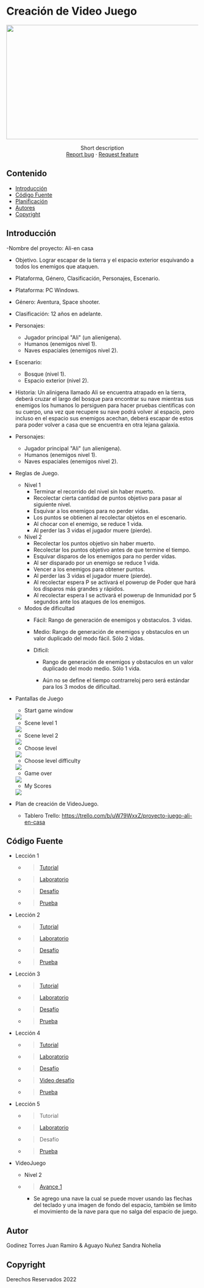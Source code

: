 # Creación de Video Juego
<p align="center">
    <img src="https://user-images.githubusercontent.com/8560750/195950148-0c0df38e-5f96-45ae-87c3-6922738c612d.jpg" alt="Logo" width=1200 height=300>

  <p align="center">
    Short description
    <br>
    <a href="https://reponame/issues/new?template=bug.md">Report bug</a>
    ·
    <a href="https://reponame/issues/new?template=feature.md&labels=feature">Request feature</a>
  </p>
</p>


## Contenido

- [Introducción](#introducción)
- [Código Fuente](#código-fuente)
- [Planificación](#planificación)
- [Autores](#autor)
- [Copyright](#copyright)


## Introducción

-Nombre del proyecto: Ali-en casa
- Objetivo. Lograr escapar de la tierra y el espacio exterior esquivando a todos los enemigos que ataquen.
- Plataforma, Género, Clasificación, Personajes, Escenario.
- Plataforma: PC Windows.
- Género: Aventura, Space shooter.
- Clasificación: 12 años en adelante.
- Personajes:
    - Jugador principal "Ali" (un alienigena).
    - Humanos (enemigos nivel 1).
    - Naves espaciales (enemigos nivel 2).
- Escenario:
    - Bosque (nivel 1).
    - Espacio exterior (nivel 2).
- Historia: Un alinigena llamado Ali se encuentra atrapado en la tierra, deberá cruzar el largo del bosque para encontrar su nave mientras sus enemigos los humanos lo persiguen para hacer pruebas cientificas con su cuerpo, una vez que recupere su nave podrá volver al espacio, pero incluso en el espacio sus enemigos acechan, deberá escapar de estos para poder volver a casa que se encuentra en otra lejana galaxia.
- Personajes:
    - Jugador principal "Ali" (un alienigena).
    - Humanos (enemigos nivel 1).
    - Naves espaciales (enemigos nivel 2).
- Reglas de Juego.
    - Nivel 1
        - Terminar el recorrido del nivel sin haber muerto.
        - Recolectar cierta cantidad de puntos objetivo para pasar al siguiente nivel.
        - Esquivar a los enemigos para no perder vidas.
        - Los puntos se obtienen al recolectar objetos en el escenario.
        - Al chocar con el enemigo, se reduce 1 vida.
        - Al perder las 3 vidas el jugador muere (pierde).
    - Nivel 2
        - Recolectar los puntos objetivo sin haber muerto.
        - Recolectar los puntos objetivo antes de que termine el tiempo.
        - Esquivar disparos de los enemigos para no perder vidas.
        - Al ser disparado por un enemigo se reduce 1 vida.
        - Vencer a los enemigos para obtener puntos.
        - Al perder las 3 vidas el jugador muere (pierde).
        - Al recolectar espera P se activará el powerup de Poder que hará los disparos más grandes y rápidos.
        - Al recolectar espera I se activará el powerup de Inmunidad por 5 segundos ante los ataques de los enemigos.
    - Modos de dificultad
        - Fácil: Rango de generación de enemigos y obstaculos. 3 vidas.
        - Medio: Rango de generación de enemigos y obstaculos en un valor duplicado del modo fácil. Sólo 2 vidas.
        - Difícil: 
        
            - Rango de generación de enemigos y obstaculos en un valor duplicado del modo medio. Sólo 1 vida.
            
            - Aún no se define el tiempo contrarreloj pero será estándar para los 3 modos de dificultad.
- Pantallas de Juego
    - Start game window
    
     <img src="https://github.com/SandraNAguayoN/gdgs2102_creacion_de_videojuegos/blob/main/img/StartGameWindow.png">
    
    - Scene level 1
    
    <img src="https://github.com/SandraNAguayoN/gdgs2102_creacion_de_videojuegos/blob/main/img/SceneLevel1.png">
    
    - Scene level 2
    
    <img src="https://github.com/SandraNAguayoN/gdgs2102_creacion_de_videojuegos/blob/main/img/SceneLevel2.png">
    
    - Choose level
    
    <img src="https://github.com/SandraNAguayoN/gdgs2102_creacion_de_videojuegos/blob/main/img/ChooseLevelWindow.png">
    
    - Choose level difficulty
    
    <img src="https://github.com/SandraNAguayoN/gdgs2102_creacion_de_videojuegos/blob/main/img/LevelDifficultyWindow.png">
    
    - Game over
    
    <img src="https://github.com/SandraNAguayoN/gdgs2102_creacion_de_videojuegos/blob/main/img/GameOverWindow_v1.png">
    
    - My Scores
        
    <img src="https://github.com/SandraNAguayoN/gdgs2102_creacion_de_videojuegos/blob/main/img/MyScoresWindow.png">
- Plan de creación de VideoJuego.
    - Tablero Trello: https://trello.com/b/uW79WxxZ/proyecto-juego-ali-en-casa
 

## Código Fuente

* Lección 1
  * > <a href="https://github.com/ramirotUTNG/Juegos/tree/main/leccion_1">Tutorial</a>
  * > <a href="https://drive.google.com/drive/folders/1nQ3D0ZxRDVHAnGvNjwIk1OsPZpPtm1dJ"> Laboratorio</a>
  * > <a href="https://github.com/ramirotUTNG/Juegos/tree/main/Reto01">Desafío </a>
  * > <a href="https://drive.google.com/drive/folders/1nQ3D0ZxRDVHAnGvNjwIk1OsPZpPtm1dJ"> Prueba</a>
* Lección 2
  * > <a href="https://github.com/ramirotUTNG/Juegos/tree/main/Leccion%202"> Tutorial</a>
  * > <a href="https://github.com/ramirotUTNG/Juegos/tree/main/Proyecto%20personal"> Laboratorio </a>
  * > <a href="https://github.com/ramirotUTNG/Juegos/tree/main/Reto_02"> Desafío</a>
  * > <a href="https://drive.google.com/drive/folders/1nQ3D0ZxRDVHAnGvNjwIk1OsPZpPtm1dJ"> Prueba </a>
* Lección 3
  * > <a href="https://github.com/ramirotUTNG/Juegos/blob/main/leccion3.unitypackage">Tutorial </a>
  * > <a href="https://github.com/ramirotUTNG/Juegos/blob/main/Laboratorio3.unitypackage"> Laboratorio</a>
  * > <a href="https://github.com/ramirotUTNG/Juegos/blob/main/Reto3.unitypackage"> Desafío</a>
  * > <a href="https://drive.google.com/drive/folders/1mHoR3Cpj4SpWAj5M7I03OGoZ8JYhbO58?usp=sharing"> Prueba</a>
* Lección 4
  * ><a href="https://github.com/ramirotUTNG/Juegos/blob/main/Leccion_4.unitypackage">Tutorial</a> 
  * > <a href="https://github.com/ramirotUTNG/Juegos/blob/main/Laboratorio4.unitypackage">Laboratorio</a>
  * > <a href="https://github.com/ramirotUTNG/Juegos/blob/main/Reto_4.unitypackage">Desafío</a>
  * > <a href="https://drive.google.com/file/d/1_mOYSTEhjLQAXAYLd757ij5kHTbyEgN4/view?usp=share_link">Video desafío</a>
  * > <a href="https://github.com/ramirotUTNG/Juegos/blob/main/Leccion_4/quiz4%20evidencia.jpg">Prueba</a> 
  
* Lección 5
  * > <a href=""> </a>Tutorial
  * > <a href="https://github.com/ramirotUTNG/Juegos/blob/main/Laboratorio5.unitypackage"> Laboratorio</a>
  * > <a href=""> </a>Desafío
  * > <a href="https://github.com/ramirotUTNG/Juegos/blob/main/Leccion_4/Examen5.jpg">Prueba </a>
* VideoJuego
  * Nivel 2
  * > <a href=""> Avance 1 </a>
    - Se agrego una nave la cual se puede mover usando las flechas del teclado y una imagen de fondo del espacio, también se limito el movimiento de la nave para que no salga del espacio de juego.
  

## Autor
Godínez Torres Juan Ramiro & Aguayo Nuñez Sandra Nohelia

## Copyright
Derechos Reservados 2022
